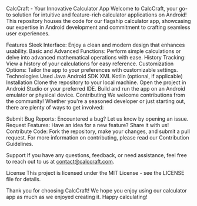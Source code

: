 CalcCraft - Your Innovative Calculator App
Welcome to CalcCraft, your go-to solution for intuitive and feature-rich calculator applications on Android! This repository houses the code for our flagship calculator app, showcasing our expertise in Android development and commitment to crafting seamless user experiences.

Features
Sleek Interface: Enjoy a clean and modern design that enhances usability.
Basic and Advanced Functions: Perform simple calculations or delve into advanced mathematical operations with ease.
History Tracking: View a history of your calculations for easy reference.
Customization Options: Tailor the app to your preferences with customizable settings.
Technologies Used
Java
Android SDK
XML
Kotlin (optional, if applicable)
Installation
Clone the repository to your local machine.
Open the project in Android Studio or your preferred IDE.
Build and run the app on an Android emulator or physical device.
Contributing
We welcome contributions from the community! Whether you're a seasoned developer or just starting out, there are plenty of ways to get involved:

Submit Bug Reports: Encountered a bug? Let us know by opening an issue.
Request Features: Have an idea for a new feature? Share it with us!
Contribute Code: Fork the repository, make your changes, and submit a pull request.
For more information on contributing, please read our Contribution Guidelines.

Support
If you have any questions, feedback, or need assistance, feel free to reach out to us at contact@calccraft.com.

License
This project is licensed under the MIT License - see the LICENSE file for details.

Thank you for choosing CalcCraft! We hope you enjoy using our calculator app as much as we enjoyed creating it. Happy calculating!




